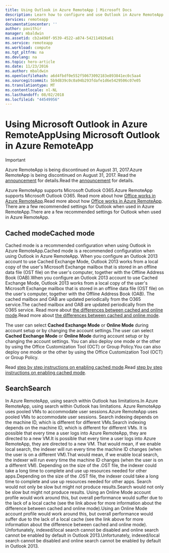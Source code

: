 ```yaml
---
title: Using Outlook in Azure RemoteApp | Microsoft Docs
description: Learn how to configure and use Outlook in Azure RemoteApp | Microsoft Azure
services: remoteapp
documentationcenter: ''
author: pavithir
manager: mbaldwin
ms.assetid: cb2a498f-9539-4522-a874-542114926a61
ms.service: remoteapp
ms.workload: compute
ms.tgt_pltfrm: na
ms.devlang: na
ms.topic: hero-article
ms.date: 11/23/2016
ms.author: mbaldwin
ms.openlocfilehash: a6d4fbdf0e552f50673092183e893841ec0c5aa4
ms.sourcegitcommit: 5b9d839c0c0a94b293fdafe1d6e5429506c07e05
ms.translationtype: MT
ms.contentlocale: nl-NL
ms.lasthandoff: 08/02/2018
ms.locfileid: "44549956"
---
```

# <a name="using-microsoft-outlook-in-azure-remoteapp"></a><span data-ttu-id="715e7-103">Using Microsoft Outlook in Azure RemoteApp</span><span class="sxs-lookup"><span data-stu-id="715e7-103">Using Microsoft Outlook in Azure RemoteApp</span></span>
> [!IMPORTANT]
> <span data-ttu-id="715e7-104">Azure RemoteApp is being discontinued on August 31, 2017.</span><span class="sxs-lookup"><span data-stu-id="715e7-104">Azure RemoteApp is being discontinued on August 31, 2017.</span></span> <span data-ttu-id="715e7-105">Read the [announcement](https://go.microsoft.com/fwlink/?linkid=821148) for details.</span><span class="sxs-lookup"><span data-stu-id="715e7-105">Read the [announcement](https://go.microsoft.com/fwlink/?linkid=821148) for details.</span></span>
> 
> 

<span data-ttu-id="715e7-106">Azure RemoteApp supports Microsoft Outlook O365.</span><span class="sxs-lookup"><span data-stu-id="715e7-106">Azure RemoteApp supports Microsoft Outlook O365.</span></span> <span data-ttu-id="715e7-107">Read more about how [Office works in Azure RemoteApp](remoteapp-officesubscription.md).</span><span class="sxs-lookup"><span data-stu-id="715e7-107">Read more about how [Office works in Azure RemoteApp](remoteapp-officesubscription.md).</span></span> <span data-ttu-id="715e7-108">There are a few recommended settings for Outlook when used in Azure RemoteApp.</span><span class="sxs-lookup"><span data-stu-id="715e7-108">There are a few recommended settings for Outlook when used in Azure RemoteApp.</span></span>

## <a name="cached-mode"></a><span data-ttu-id="715e7-109">Cached mode</span><span class="sxs-lookup"><span data-stu-id="715e7-109">Cached mode</span></span>
<span data-ttu-id="715e7-110">Cached mode is a recommended configuration when using Outlook in Azure RemoteApp.</span><span class="sxs-lookup"><span data-stu-id="715e7-110">Cached mode is a recommended configuration when using Outlook in Azure RemoteApp.</span></span> <span data-ttu-id="715e7-111">When you configure an Outlook 2013 account to use Cached Exchange Mode, Outlook 2013 works from a local copy of the user's Microsoft Exchange mailbox that is stored in an offline data file (OST file) on the user's computer, together with the Offline Address Book (OAB).</span><span class="sxs-lookup"><span data-stu-id="715e7-111">When you configure an Outlook 2013 account to use Cached Exchange Mode, Outlook 2013 works from a local copy of the user's Microsoft Exchange mailbox that is stored in an offline data file (OST file) on the user's computer, together with the Offline Address Book (OAB).</span></span> <span data-ttu-id="715e7-112">The cached mailbox and OAB are updated periodically from the O365 service.</span><span class="sxs-lookup"><span data-stu-id="715e7-112">The cached mailbox and OAB are updated periodically from the O365 service.</span></span> <span data-ttu-id="715e7-113">Read more about [the differences between cached and online mode](https://technet.microsoft.com/library/jj683103.aspx).</span><span class="sxs-lookup"><span data-stu-id="715e7-113">Read more about [the differences between cached and online mode](https://technet.microsoft.com/library/jj683103.aspx).</span></span>

<span data-ttu-id="715e7-114">The user can select **Cached Exchange Mode** or **Online Mode** during account setup or by changing the account settings.</span><span class="sxs-lookup"><span data-stu-id="715e7-114">The user can select **Cached Exchange Mode** or **Online Mode** during account setup or by changing the account settings.</span></span> <span data-ttu-id="715e7-115">You can also deploy one mode or the other by using the Office Customization Tool (OCT) or Group Policy.</span><span class="sxs-lookup"><span data-stu-id="715e7-115">You can also deploy one mode or the other by using the Office Customization Tool (OCT) or Group Policy.</span></span>  

<span data-ttu-id="715e7-116">Read [step by step instructions on enabling cached mode](https://technet.microsoft.com/library/c6f4cad9-c918-420e-bab3-8b49e1885034#proc).</span><span class="sxs-lookup"><span data-stu-id="715e7-116">Read [step by step instructions on enabling cached mode](https://technet.microsoft.com/library/c6f4cad9-c918-420e-bab3-8b49e1885034#proc).</span></span>

## <a name="search"></a><span data-ttu-id="715e7-117">Search</span><span class="sxs-lookup"><span data-stu-id="715e7-117">Search</span></span>
<span data-ttu-id="715e7-118">In Azure RemoteApp, using search within Outlook has limitations.</span><span class="sxs-lookup"><span data-stu-id="715e7-118">In Azure RemoteApp, using search within Outlook has limitations.</span></span> <span data-ttu-id="715e7-119">Azure RemoteApp uses pooled VMs to accommodate user sessions.</span><span class="sxs-lookup"><span data-stu-id="715e7-119">Azure RemoteApp uses pooled VMs to accommodate user sessions.</span></span> <span data-ttu-id="715e7-120">Search indexing depends on the machine ID, which is different for different VMs.</span><span class="sxs-lookup"><span data-stu-id="715e7-120">Search indexing depends on the machine ID, which is different for different VMs.</span></span> <span data-ttu-id="715e7-121">It is possible that every time a user logs into Azure RemoteApp, they are directed to a new VM.</span><span class="sxs-lookup"><span data-stu-id="715e7-121">It is possible that every time a user logs into Azure RemoteApp, they are directed to a new VM.</span></span> <span data-ttu-id="715e7-122">That would mean, if we enable local search, the indexer will run every time the machine ID changes (when the user is on a different VM).</span><span class="sxs-lookup"><span data-stu-id="715e7-122">That would mean, if we enable local search, the indexer will run every time the machine ID changes (when the user is on a different VM).</span></span> <span data-ttu-id="715e7-123">Depending on the size of the .OST file, the indexer could take a long time to complete and use up resources needed for other apps.</span><span class="sxs-lookup"><span data-stu-id="715e7-123">Depending on the size of the .OST file, the indexer could take a long time to complete and use up resources needed for other apps.</span></span> <span data-ttu-id="715e7-124">Search would not only be slow but might not produce results.</span><span class="sxs-lookup"><span data-stu-id="715e7-124">Search would not only be slow but might not produce results.</span></span> <span data-ttu-id="715e7-125">Using an Online Mode account profile would work around this, but overall performance would suffer due to the lack of a local cache (see the link above for more information about the difference between cached and online mode).</span><span class="sxs-lookup"><span data-stu-id="715e7-125">Using an Online Mode account profile would work around this, but overall performance would suffer due to the lack of a local cache (see the link above for more information about the difference between cached and online mode).</span></span> <span data-ttu-id="715e7-126">Unfortunately, indexed/local search cannot be disabled and online search cannot be enabled by default in Outlook 2013.</span><span class="sxs-lookup"><span data-stu-id="715e7-126">Unfortunately, indexed/local search cannot be disabled and online search cannot be enabled by default in Outlook 2013.</span></span>


